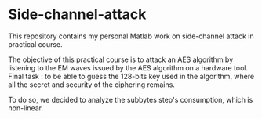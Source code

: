 # Side-channel-attack

This repository contains my personal Matlab work on side-channel attack in practical course.

The objective of this practical course is to attack an AES algorithm by listening to the EM waves issued by the AES algorithm on a hardware tool.
Final task : to be able to guess the 128-bits key used in the algorithm, where all the secret and security of the ciphering remains.

To do so, we decided to analyze the subbytes step's consumption, which is non-linear.
